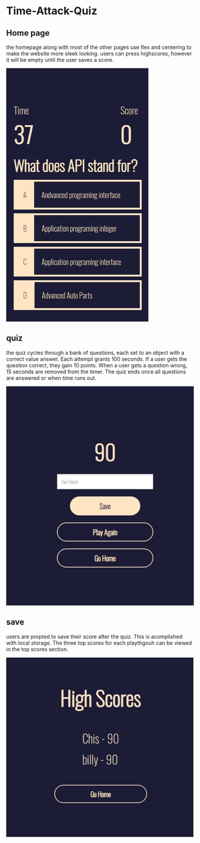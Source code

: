 # Time-Attack-Quiz

## Home page
the homepage along with most of the other pages use flex and centering to make the website more sleek looking. users can press highscores, however it will be empty until the user saves a score.

![quiz](https://github.com/Copernichris/Time-Attack-Quiz/blob/main/quiz.jpg)

## quiz
the quiz cycles through a bank of questions, each set to an object with a correct value answer. Each attempt grants 100 seconds. If a user gets the question correct, they gain 10 points. When a user gets a question wrong, 15 seconds are removed from the timer. The quiz ends once all questions are answered or when time runs out.

![save score](https://github.com/Copernichris/Time-Attack-Quiz/blob/main/score.jpg)

## save
users are propted to save their score after the quiz. This is acomplished with local storage. The three top scores for each playthgouh can be viewed in the top scores section.

![top score](https://github.com/Copernichris/Time-Attack-Quiz/blob/main/topscore.jpg)
